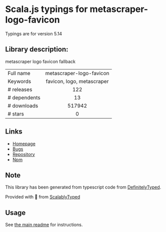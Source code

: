 
# Scala.js typings for metascraper-logo-favicon

Typings are for version 5.14

## Library description:
metascraper logo favicon fallback

|                    |                 |
| ------------------ | :-------------: |
| Full name          | metascraper-logo-favicon |
| Keywords           | favicon, logo, metascraper |
| # releases         | 122 |
| # dependents       | 13 |
| # downloads        | 517942 |
| # stars            | 0 |

## Links
- [Homepage](https://nicedoc.io/microlinkhq/metascraper/packages/metascraper-logo-favicon)
- [Bugs](https://github.com/microlinkhq/metascraper/issues)
- [Repository](https://github.com/microlinkhq/metascraper)
- [Npm](https://www.npmjs.com/package/metascraper-logo-favicon)
    


## Note
This library has been generated from typescript code from [DefinitelyTyped](https://definitelytyped.org).

Provided with :purple_heart: from [ScalablyTyped](https://github.com/oyvindberg/ScalablyTyped)

## Usage
See [the main readme](../../readme.md) for instructions.


